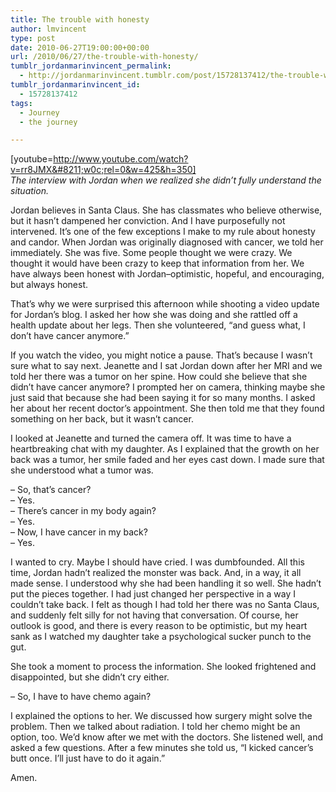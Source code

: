 ```yaml
---
title: The trouble with honesty
author: lmvincent
type: post
date: 2010-06-27T19:00:00+00:00
url: /2010/06/27/the-trouble-with-honesty/
tumblr_jordanmarinvincent_permalink:
  - http://jordanmarinvincent.tumblr.com/post/15728137412/the-trouble-with-honesty
tumblr_jordanmarinvincent_id:
  - 15728137412
tags:
  - Journey
  - the journey

---
```

[youtube=http://www.youtube.com/watch?v=rr8JMX&#8211;w0c;rel=0&w=425&h=350]  
_The interview with Jordan when we realized she didn&rsquo;t fully understand the situation._

Jordan believes in Santa Claus. She has classmates who believe otherwise, but it hasn&rsquo;t dampened her conviction. And I have purposefully not intervened. It&rsquo;s one of the few exceptions I make to my rule about honesty and candor. When Jordan was originally diagnosed with cancer, we told her immediately. She was five. Some people thought we were crazy. We thought it would have been crazy to keep that information from her. We have always been honest with Jordan&ndash;optimistic, hopeful, and encouraging, but always honest.

That&rsquo;s why we were surprised this afternoon while shooting a video update for Jordan&rsquo;s blog. I asked her how she was doing and she rattled off a health update about her legs. Then she volunteered, &ldquo;and guess what, I don&rsquo;t have cancer anymore.&rdquo;

If you watch the video, you might notice a pause. That&rsquo;s because I wasn&rsquo;t sure what to say next. Jeanette and I sat Jordan down after her MRI and we told her there was a tumor on her spine. How could she believe that she didn&rsquo;t have cancer anymore? I prompted her on camera, thinking maybe she just said that because she had been saying it for so many months. I asked her about her recent doctor&rsquo;s appointment. She then told me that they found something on her back, but it wasn&rsquo;t cancer.

I looked at Jeanette and turned the camera off. It was time to have a heartbreaking chat with my daughter. As I explained that the growth on her back was a tumor, her smile faded and her eyes cast down. I made sure that she understood what a tumor was.

&ndash; So, that&rsquo;s cancer?  
&ndash; Yes.  
&ndash; There&rsquo;s cancer in my body again?  
&ndash; Yes.  
&ndash; Now, I have cancer in my back?  
&ndash; Yes.

I wanted to cry. Maybe I should have cried. I was dumbfounded. All this time, Jordan hadn&rsquo;t realized the monster was back. And, in a way, it all made sense. I understood why she had been handling it so well. She hadn&rsquo;t put the pieces together. I had just changed her perspective in a way I couldn&rsquo;t take back. I felt as though I had told her there was no Santa Claus, and suddenly felt silly for not having that conversation. Of course, her outlook is good, and there is every reason to be optimistic, but my heart sank as I watched my daughter take a psychological sucker punch to the gut.

She took a moment to process the information. She looked frightened and disappointed, but she didn&rsquo;t cry either.

&ndash; So, I have to have chemo again?

I explained the options to her. We discussed how surgery might solve the problem. Then we talked about radiation. I told her chemo might be an option, too. We&rsquo;d know after we met with the doctors. She listened well, and asked a few questions. After a few minutes she told us, &ldquo;I kicked cancer&rsquo;s butt once. I&rsquo;ll just have to do it again.&rdquo;

Amen.

<div class="blogger-post-footer">
  <img loading="lazy" width="1" height="1" src="https://blogger.googleusercontent.com/tracker/9039099668816362935-4731193727113983889?l=jordansjourney2.blogspot.com" alt="" />
</div>